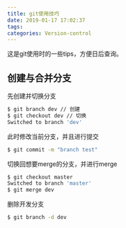 ```yaml
---
title: git使用技巧
date: 2019-01-17 17:02:37
tags: 
categories: Version-control
---
```

这是git使用时的一些tips，方便日后查询。
<!-- more -->

## 创建与合并分支
先创建并切换分支
```bash
$ git branch dev // 创建
$ git checkout dev // 切换
Switched to branch 'dev'
```
此时修改当前分支，并且进行提交
```bash
$ git commit -m "branch test"
```
切换回想要merge的分支，并进行merge
```bash
$ git checkout master
Switched to branch 'master'
$ git merge dev
```
删除开发分支
```bash
$ git branch -d dev
```
